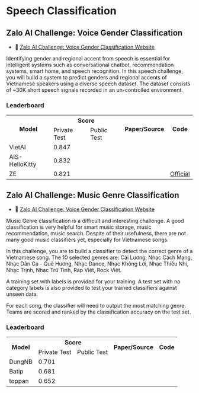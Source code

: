 # Speech Classification

## Zalo AI Challenge: Voice Gender Classification

* :link: [Zalo AI Challenge: Voice Gender Classification Website](https://challenge.zalo.ai/portal/voice)

Identifying gender and regional accent from speech is essential for intelligent systems such as conversational chatbot, recommendation systems, smart home, and speech recognition. In this speech challenge, you will build a system to predict genders and regional accents of Vietnamese speakers using a diverse speech dataset.  The dataset consists of ~30K short speech signals recorded in an un-controlled environment.

### Leaderboard

<table>
  <tr>
    <th rowspan="2">Model</th>
    <th colspan="2">Score</th>
    <th rowspan="2">Paper/Source</th>
    <th rowspan="2">Code</th>
  </tr>
  <tr>
    <td>Private Test</td>
    <td>Public Test</td>
  </tr>
  <tr>
    <td>VietAI</td>
    <td>0.847</td>
    <td></td>
    <td></td>
    <td></td>
  </tr>
  <tr>
    <td>AIS-HelloKitty</td>
    <td>0.832</td>
    <td></td>
    <td></td>
    <td></td>
  </tr>
  <tr>
    <td>ZE</td>
    <td>0.821</td>
    <td></td>
    <td></td>
    <td><a href="https://github.com/tiepvupsu/zalo_voice">Official</a></td>
  </tr>
</table>

## Zalo AI Challenge: Music Genre Classification

* :link: [Zalo AI Challenge: Voice Gender Classification Website](https://challenge.zalo.ai/portal/music)

Music Genre classification is a difficult and interesting challenge. A good classification is very helpful for smart music storage, music recommendation, music search. Despite of their usefulness, there are not many good music classifiers yet, especially for Vietnamese songs.

In this challenge, you are to build a classifier to detect the correct genre of a Vietnamese song. The 10 selected genres are: Cải Lương, Nhạc Cách Mạng, Nhạc Dân Ca - Quê Hương, Nhạc Dance, Nhạc Không Lời, Nhạc Thiếu Nhi, Nhạc Trịnh, Nhạc Trữ Tình, Rap Việt, Rock Việt.

A training set with labels is provided for your training. A test set with no category labels is also provided to test your trained classifiers against unseen data.

For each song, the classifier will need to output the most matching genre. Teams are scored and ranked by the classification accuracy on the test set.

### Leaderboard

<table>
  <tr>
    <th rowspan="2">Model</th>
    <th colspan="2">Score</th>
    <th rowspan="2">Paper/Source</th>
    <th rowspan="2">Code</th>
  </tr>
  <tr>
    <td>Private Test</td>
    <td>Public Test</td>
  </tr>
  <tr>
    <td>DungNB</td>
    <td>0.701</td>
    <td></td>
    <td></td>
    <td></td>
  </tr>
  <tr>
    <td>Batip</td>
    <td>0.681</td>
    <td></td>
    <td></td>
    <td></td>
  </tr>
  <tr>
    <td>toppan</td>
    <td>0.652</td>
    <td></td>
    <td></td>
    <td></td>
  </tr>
</table>